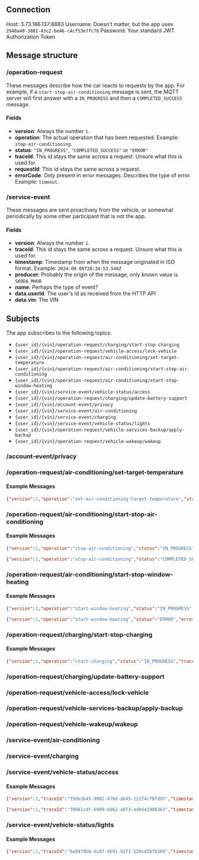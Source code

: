 ## Connection

Host: 3.73.186.137:8883
Username: Doesn't matter, but the app uses `2940a48-3881-43c2-be46-c4cf53e7fc7b`
Password: Your standard JWT Authorization Token

## Message structure

### /operation-request

These messages describe how the car reacts to requests by the app.
For example, if a `start-stop-air-conditioning` message is sent, the MQTT server will first answer with a `IN_PROGRESS` and then a `COMPLETED_SUCCESS` message.

#### Fields

* **version**: Always the number `1`.
* **operation**: The actual operation that has been requested. Example: `stop-air-conditioning`.
* **status**: `"IN_PROGRESS"`, `"COMPLETED_SUCCESS"` or `"ERROR"`
* **traceId**: This id stays the same across a request. Unsure what this is used for.
* **requestId**: This id stays the same across a request.
* **errorCode**: Only present in error messages. Describes the type of error. Example: `timeout`.

### /service-event

These messages are sent proactively from the vehicle, or somewhat periodically by some other participant that is not the app.

#### Fields

* **version**: Always the number `1`.
* **traceId**: This id stays the same across a request. Unsure what this is used for.
* **timestamp**: Timestamp from when the message originated in ISO format. Example: `2024-09-09T20:34:53.546Z`
* **producer**: Probably the origin of the message, only known value is `SKODA_MHUB`
* **name**: Perhaps the type of event?
* **data.userId**: The user's id as received from the HTTP API
* **data.vin**: The VIN

## Subjects

The app subscribes to the following topics:

* `{user_id}/{vin}/operation-request/charging/start-stop-charging`
* `{user_id}/{vin}/operation-request/vehicle-access/lock-vehicle`
* `{user_id}/{vin}/operation-request/air-conditioning/set-target-temperature`
* `{user_id}/{vin}/operation-request/air-conditioning/start-stop-air-conditioning`
* `{user_id}/{vin}/operation-request/air-conditioning/start-stop-window-heating`
* `{user_id}/{vin}/service-event/vehicle-status/access`
* `{user_id}/{vin}/operation-request/charging/update-battery-support`
* `{user_id}/{vin}/account-event/privacy`
* `{user_id}/{vin}/service-event/air-conditioning`
* `{user_id}/{vin}/service-event/charging`
* `{user_id}/{vin}/service-event/vehicle-status/lights`
* `{user_id}/{vin}/operation-request/vehicle-services-backup/apply-backup`
* `{user_id}/{vin}/operation-request/vehicle-wakeup/wakeup`

### /account-event/privacy

### /operation-request/air-conditioning/set-target-temperature

#### Example Messages

```json
{"version":1,"operation":"set-air-conditioning-target-temperature","status":"IN_PROGRESS","traceId":"c94de7d5a966c79c7666328b005b55ee","requestId":"e8f6fd16-d6c1-44fa-8b5e-2c7ddaae2cc2"}
```

### /operation-request/air-conditioning/start-stop-air-conditioning

#### Example Messages

```json
{"version":1,"operation":"stop-air-conditioning","status":"IN_PROGRESS","traceId":"e063a0da2c324315b8f04477340dd4b1","requestId":"df538725-66ff-4644-9a5d-7f3eac8838fb"}
```

```json
{"version":1,"operation":"stop-air-conditioning","status":"COMPLETED_SUCCESS","traceId":"e063a0da2c324315b8f04477340dd4b1","requestId":"df538725-66ff-4644-9a5d-7f3eac8838fb"}
```

### /operation-request/air-conditioning/start-stop-window-heating

#### Example Messages

```json
{"version":1,"operation":"start-window-heating","status":"IN_PROGRESS","traceId":"800a74737b5a4328862d958c35b71b74","requestId":"5a16b265-85e7-4502-bd24-c92091c3df31"}
```

```json
{"version":1,"operation":"start-window-heating","status":"ERROR","errorCode":"timeout","traceId":"800a74737b5a4328862d958c35b71b74","requestId":"5a16b265-85e7-4502-bd24-c92091c3df31"}
```

### /operation-request/charging/start-stop-charging

#### Example Messages

```json
{"version":1,"operation":"start-charging","status":"IN_PROGRESS","traceId":"036b76283bed18a1fe34fb319c21d2e0","requestId":"76908f3f-e0f1-47a7-9541-c40a52ca8e4b"}
```

### /operation-request/charging/update-battery-support

### /operation-request/vehicle-access/lock-vehicle

### /operation-request/vehicle-services-backup/apply-backup

### /operation-request/vehicle-wakeup/wakeup

### /service-event/air-conditioning

### /service-event/charging

### /service-event/vehicle-status/access

#### Example Messages

```json
{"version":1,"traceId":"f9de3b45-9802-470d-ab45-221f4cf8fd97","timestamp":"2024-09-09T20:34:53.546Z","producer":"SKODA_MHUB","name":"change-access","data":{"userId":"userid","vin":"vin"}}
```

```json
{"version":1,"traceId":"f0961cdf-6909-4d62-a073-adb642908363","timestamp":"2024-09-09T20:49:27.564Z","producer":"SKODA_MHUB","name":"change-access","data":{"userId":"userid","vin":"vin"}}
```

### /service-event/vehicle-status/lights

#### Example Messages

```json
{"version":1,"traceId":"6a9479b6-dc07-4691-9271-120c45b7b109","timestamp":"2024-09-09T20:53:39.560Z","producer":"SKODA_MHUB","name":"change-lights","data":{"userId":"userid","vin":"vin"}}
```